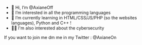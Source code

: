 - 👋 Hi, I’m @AxianeOff
- 👀 I’m interested in all the programming languages 
- 🌱 I’m currently learning in HTML/CSS/JS/PHP (so the websites languages), Python and C++ !
- 👨‍💻 I'm also interested about the cybersecurity

If you want to join me dm me in my Twitter : @AxianeOn
